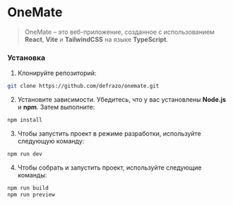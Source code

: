 # OneMate

> OneMate – это веб-приложение, созданное с использованием **React**, **Vite** и **TailwindCSS** на языке **TypeScript**.

### Установка

1. Клонируйте репозиторий:

```bash
git clone https://github.com/defrazo/onemate.git
```

2. Установите зависимости. Убедитесь, что у вас установлены **Node.js** и **npm**. Затем выполните:

```bash
npm install
```

3. Чтобы запустить проект в режиме разработки, используйте следующую команду:

```bash
npm run dev
```

4. Чтобы собрать и запустить проект, используйте следующие команды:

```bash
npm run build
npm run preview
```
